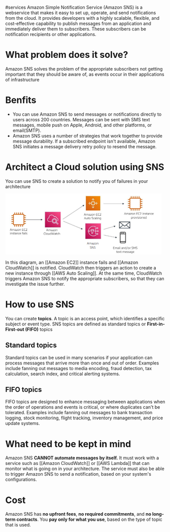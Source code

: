 #services 
Amazon Simple Notification Service (Amazon SNS) is a webservice that makes it easy to set up, operate, and send notifications from the cloud. It provides developers with a highly scalable, flexible, and cost-effective capability to publish messages from an application and immediately deliver them to subscribers. These subscribers can be notification recipients or other applications.

# What problem does it solve?
Amazon SNS solves the problem of the appropriate subscribers not getting important that they should be aware of, as events occur in their applications of infrastructure
# Benfits
- You can use Amazon SNS to send messages or notifications directly to users across 200 countries. Messages can be sent with SMS text messages, mobile push on Apple, Android, and other platforms, or email(SMTP).
- Amazon SNS uses a number of strategies that work together to provide message durability. If a subscribed endpoint isn't available, Amazon SNS initiates a message delivery retry policy to resend the message.
# Architect a Cloud solution using SNS
You can use SNS to create a solution to notify you of failures in your architecture

![Works with SNS](../attachments/works_with_SNS.png)

In this diagram, an [[Amazon EC2]] instance fails and [[Amazon CloudWatch]] is notified. CloudWatch then triggers an action to create a new instance through [[AWS Auto Scaling]]. At the same time, CloudWatch triggers Amazon SNS to notify the appropriate subscribers, so that they can investigate the issue further.
# How to use SNS
You can create **topics**. A topic is an access point, which identifies a specific subject or event type. SNS topics are defined as standard topics or **First-in-First-out (FIFO)** topics
## Standard topics
Standard topics can be used in many scenarios if your application can process messages that arrive more than once and out of order. Examples include fanning out messages to media encoding, fraud detection, tax calculation, search index, and critical alerting systems.
## FIFO topics
FIFO topics are designed to enhance messaging between applications when the order of operations and events is critical, or where duplicates can't be tolerated. Examples include fanning out messages to bank transaction logging, stock monitoring, flight tracking, inventory management, and price update systems.
# What need to be kept in mind
Amazon SNS **CANNOT automate messages by itself.** It must work with a service such as [[Amazon CloudWatch]] or [[AWS Lambda]] that can monitor what is going on in your architecture. The service must also be able to trigger Amazon SNS to send a notification, based on your system's configurations.
# Cost 
Amazon SNS has **no upfront fees**, **no required commitments**, and **no long-term contracts**. You **pay only for what you use**, based on the type of topic that is used.